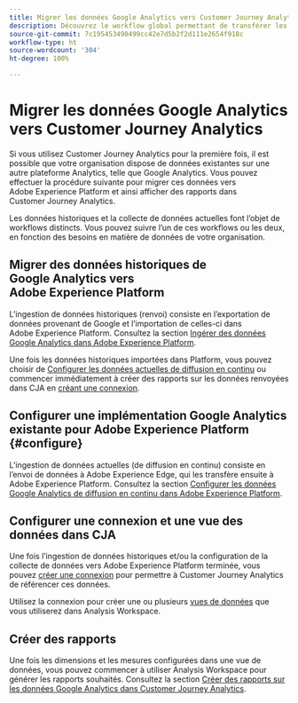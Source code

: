 ```yaml
---
title: Migrer les données Google Analytics vers Customer Journey Analytics
description: Découvrez le workflow global permettant de transférer les données de Google Analytics vers Adobe Experience Platform et d’afficher des rapports dans Customer Journey Analytics.
source-git-commit: 7c195453490499cc42e7d5b2f2d111e2654f918c
workflow-type: ht
source-wordcount: '304'
ht-degree: 100%

---
```


# Migrer les données Google Analytics vers Customer Journey Analytics

Si vous utilisez Customer Journey Analytics pour la première fois, il est possible que votre organisation dispose de données existantes sur une autre plateforme Analytics, telle que Google Analytics. Vous pouvez effectuer la procédure suivante pour migrer ces données vers Adobe Experience Platform et ainsi afficher des rapports dans Customer Journey Analytics.

Les données historiques et la collecte de données actuelles font l’objet de workflows distincts. Vous pouvez suivre l’un de ces workflows ou les deux, en fonction des besoins en matière de données de votre organisation.

## Migrer des données historiques de Google Analytics vers Adobe Experience Platform

L’ingestion de données historiques (renvoi) consiste en l’exportation de données provenant de Google et l’importation de celles-ci dans Adobe Experience Platform. Consultez la section [Ingérer des données Google Analytics dans Adobe Experience Platform](backfill.md).

Une fois les données historiques importées dans Platform, vous pouvez choisir de [Configurer les données actuelles de diffusion en continu](streaming.md) ou commencer immédiatement à créer des rapports sur les données renvoyées dans CJA en [créant une connexion](/help/connections/create-connection.md).

## Configurer une implémentation Google Analytics existante pour Adobe Experience Platform {#configure}

L’ingestion de données actuelles (de diffusion en continu) consiste en l’envoi de données à Adobe Experience Edge, qui les transfère ensuite à Adobe Experience Platform. Consultez la section [Configurer les données Google Analytics de diffusion en continu dans Adobe Experience Platform](streaming.md).

## Configurer une connexion et une vue des données dans CJA

Une fois l’ingestion de données historiques et/ou la configuration de la collecte de données vers Adobe Experience Platform terminée, vous pouvez [créer une connexion](/help/connections/create-connection.md) pour permettre à Customer Journey Analytics de référencer ces données.

Utilisez la connexion pour créer une ou plusieurs [vues de données](/help/data-views/create-dataview.md) que vous utiliserez dans Analysis Workspace.

## Créer des rapports

Une fois les dimensions et les mesures configurées dans une vue de données, vous pouvez commencer à utiliser Analysis Workspace pour générer les rapports souhaités. Consultez la section [Créer des rapports sur les données Google Analytics dans Customer Journey Analytics](report.md).
